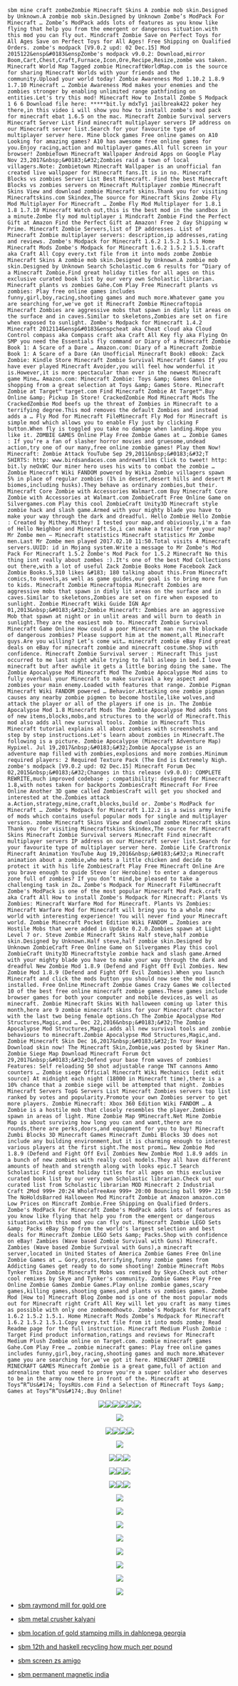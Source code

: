 
```
sbm mine craft zombeZombie Minecraft Skins A zombie mob skin.Designed by Unknown.A zombie mob skin.Designed by Unknown Zombe’s ModPack For Minecraft … Zombe’s ModPack adds lots of features as you know like flying that help you from the emergent or dangerous situation.with this mod you can fly out. Mindcraft Zombie Save on Perfect Toys for All Ages Save on Perfect Toys for All Ages! Free Shipping on Qualified Orders. zombe's modpack [V9.0.2 upd: 02 Dec.15] Mod 2015122&ensp&#0183&enspZombe's modpack v9.0.2: Download,mirror Boom,Cart,Chest,Craft,Furnace,Icon,Ore,Recipe,Resize,zombe was taken. Minecraft World Map Tagged zombie MinecraftWorldMap.com is the source for sharing Minecraft Worlds with your friends and the community.Upload your world today! Zombie Awareness Mod 1.10.2 1.8.9 1.7.10 Minecraft … Zombie Awareness Mod makes your enemies and the zombies stronger by enabling unlimited range pathfinding on entities.Let's try this mod! Minecraft How to Install Zombe S Modpack 1 6 6 Download file here: *****bit.ly mdxTy1 jailbreak422 poker hey there,in this video i will show you how to install zombe's mod pack for minecraft ebat 1.6.5 on the mac. Minecraft Zombie Survival servers Minecraft Server List Find minecraft multiplayer servers IP address on our Minecraft server list.Search for your favourite type of multiplayer server here. Mine block games Free online games on A10 Looking for amazing games? A10 has awesome free online games for you.Enjoy racing,action and multiplayer games.All full screen in your browser! ZombieTown Minecraft Wallpaper Android Apps on Google Play Nov 23,2017&nbsp;&#0183;&#32;Zombies raid a town of local villagers.Note: Zombietown Minecraft Wallpaper is an unofficial fan created live wallpaper for Minecraft fans.It is in no. Minecraft Blocks vs zombies Server List Best Minecraft. Find the best Minecraft Blocks vs zombies servers on Minecraft Multiplayer zombie Minecraft Skins View and download zombie Minecraft skins.Thank you for visiting Minecraftskins.com Skindex,The source for Minecraft Skins Zombe Fly Mod Multiplayer For Minecraft … Zombe Fly Mod Multiplayer for 1.8.1 1.8 1.7.10 Minecraft Watch out,this is the best mod in the sandbox in a minute.Zombe fly mod multiplayer i Mindcraft Zombie Find the Perfect Gift at Amazon Find the Perfect Gift at Amazon! Free 2 day Shipping w Prime. Minecraft Zombie Servers,list of IP addresses. List of Minecraft Zombie multiplayer servers: description,ip addresses,rating and reviews. Zombe's Modpack for Minecraft 1.6.2 1.5.2 1.5.1 Home Minecraft Mods Zombe's Modpack for Minecraft 1.6.2 1.5.2 1.5.1.craft aka Craft All Copy every.txt file from it into mods zombe Zombie Minecraft Skins A zombie mob skin.Designed by Unknown.A zombie mob skin.Designed by Unknown Search Scholastic.com 6 results for “Diary of a Minecraft Zombie.Find great holiday titles for all ages on this exclusive curated book list by our very own Scholastic librarian. Minecraft plants vs zombies Gahe.Com Play Free Minecraft plants vs zombies: Play free online games includes funny,girl,boy,racing,shooting games and much more.Whatever game you are searching for,we've got it Minecraft Zombie Minecraftopia Minecraft Zombies are aggressive mobs that spawn in dimly lit areas on the surface and in caves.Similar to skeletons,Zombies are set on fire when exposed to sunlight. Zombe's Modpack for Minecraft 1.4.2 Minecraft 2012114&ensp&#0183&enspcheat aka Cheat cloud aka Cloud Control compass aka Compass craft aka Craft All Key fly aka Flying On SMP you need the Essentials fly command or Diary of a Minecraft Zombie Book 1: A Scare of a Dare … Amazon.com: Diary of a Minecraft Zombie Book 1: A Scare of a Dare (An Unofficial Minecraft Book) eBook: Zack Zombie: Kindle Store Minecraft Zombie Survival Minecraft Games If you have ever played Minecraft Avoider,you will feel how wonderful it is.However,it is more spectacular than ever in the newest Minecraft game Mine… Amazon.com: Minecraft Zombie: Toys &amp; Games Online shopping from a great selection at Toys &amp; Games Store. Minecraft Zombie at Target™ target.com Find Minecraft Zombie At Target™.Buy Online &amp; Pickup In Store! CrackedZombie Mod Minecraft Mods The CrackedZombie Mod beefs up the threat of Zombies in Minecraft to a terrifying degree.This mod removes the default Zombies and instead adds a … Fly Mod for Minecraft FileMinecraft Fly Mod for Minecraft is simple mod which allows you to enable Fly just by clicking F button.When fly is toggled you take no damage when landing.Hope you like it. ZOMBIE GAMES Online Play Free Zombie Games at … Zombie Games : If you’re a fan of slasher horror movies and gruesome,undead action,try one of our many,free online zombie games! Play them Now! Minecraft: Zombie Attack YouTube Sep 29,2011&nbsp;&#0183;&#32;T SHIRTS: http: www.birdsandaces.com andrewmfilms Click to tweet! http: bit.ly neOxWC Our miner hero uses his wits to combat the zombie … Zombie Minecraft Wiki FANDOM powered by Wikia Zombie villagers spawn 5% in place of regular zombies (1% in desert,desert hills and desert M biomes,including husks).They behave as ordinary zombies,but their. Minecraft Core Zombie with Accessories Walmart.com Buy Minecraft Core Zombie with Accessories at Walmart.com ZombieCraft Free Online Game on Silvergames.com Play this cool ZombieCraft Unity3D Minecraft style zombie hack and slash game.Armed with your mighty blade you have to make your way through the dark and dreadful. Hello Zombie Hello Zombie : Created by Mithey.Mithey! I tested your map,and obiviously,i'm a fan of Hello Neighbor and Minecraft.So,i can make a trailer from your map? Mr Zombe men — Minecraft statistics Minecraft statistics Mr Zombe men.Last Mr Zombe men played 2017.02.10 11:50.Total visits 4 Minecraft servers.UUID: id in Mojang system.Write a message to Mr Zombe's Mod Pack For Minecraft 1.5.2 Zombe's Mod Pack for 1.5.2 Minecraft No this thing isnt really about zombes :).It's one of the best Mod Collections out there,with a lot of useful Zack Zombie Books Home Facebook Zack Zombie Books.5,310 likes &#183; 180 talking about this.From Minecraft comics,to novels,as well as game guides,our goal is to bring more fun to kids. Minecraft Zombie Minecraftopia Minecraft Zombies are aggressive mobs that spawn in dimly lit areas on the surface and in caves.Similar to skeletons,Zombies are set on fire when exposed to sunlight. Zombie Minecraft Wiki Guide IGN Apr 01,2013&nbsp;&#0183;&#32;Zombie Minecraft: Zombies are an aggressive Mob that spawn at night or in unlit areas and will burn to death in sunlight.They are the easiest mob to. Minecraft Zombie Survival Minecraft Game Online How could a poor Minecraft man run the blockade of dangerous zombies? Please support him at the moment,all Minecraft guys.Are you willing? Let’s come wit… minecraft zombie eBay Find great deals on eBay for minecraft zombie and minecraft costume.Shop with confidence. Minecraft Zombie Survival server : Minecraft This just occurred to me last night while trying to fall asleep in bed.I love minecraft but after awhile it gets a little boring doing the same. The Zombie Apocalypse Mod Minecraft Mod The Zombie Apocalypse Mod aims to fully overhaul your Minecraft to make survival a key aspect and zombies your main enemy.Loaded with features that range. Zombie Pigman Minecraft Wiki FANDOM powered … Behavior.Attacking one zombie pigman causes any nearby zombie pigmen to become hostile,like wolves,and attack the player or all of the players if one is in. The Zombie Apocalypse Mod 1.8 Minecraft Mods The Zombie Apocalypse Mod adds tons of new items,blocks,mobs,and structures to the world of Minecraft.This mod also adds all new survival tools. Zombie in Minecraft This Minecraft tutorial explains all about zombies with screenshots and step by step instructions.Let's learn about zombies in Minecraft.The following is a picture. Zombie Apocalypse (Minecraft Adventure Map) Hypixel. Jul 19,2017&nbsp;&#0183;&#32;Zombie Apocalypse is an adventure map filled with zombies,explosions and more zombies.Minimum required players: 2 Required Texture Pack (The End is Extremely Nigh. zombe's modpack [V9.0.2 upd: 02 Dec.15] Minecraft Forum Dec 02,2015&nbsp;&#0183;&#32;Changes in this release (v9.0.0): COMPLETE REWRITE,much improved codebase ; compatibility: designed for Minecraft 1.8,with notes taken for backports ZombiesCraft Minecraft For Free Online Another 3D game called ZombiesCraft will get you shocked and interested at the.Zombies attack a.Action,strategy,mine,craft,blocks,build or. Zombe's ModPack for Minecraft … Zombe's Modpack for Minecraft 1.12.2 is a swiss army knife of mods which contains useful popular mods for single and multiplayer version. zombe Minecraft Skins View and download zombe Minecraft skins Thank you for visiting Minecraftskins Skindex,The source for Minecraft Skins Minecraft Zombie Survival servers Minecraft Find minecraft multiplayer servers IP address on our Minecraft server list.Search for your favourite type of multiplayer server here. Zombie Life Craftronix Minecraft Animation YouTube Aug 19,2016&nbsp;&#0183;&#32;a Minecraft animation about a zombie,who mets a little chicken and decide to protect it with his life ZombiesCraft Play Free Minecraft Online Are you brave enough to guide Steve (or Herobine) to enter a dangerous zone full of zombies? If you don’t mind,be pleased to take a challenging task in Zo… Zombe's Modpack for Minecraft FileMinecraft Zombe's ModPack is one of the most popular Minecraft Mod Pack.craft aka Craft All How to install Zombe's Modpack for Minecraft: Plants Vs Zombies: Minecraft Warfare Mod for Minecraft. Plants Vs Zombies: Minecraft Warfare Mod for Minecraft will bring you to a whole new world with interesting experience! You will never find your Minecraft world. Zombie Minecraft Pocket Edition Wiki FANDOM … Zombies are Hostile Mobs that were added in Update 0.2.0.Zombies spawn at Light Level 7 or. Steve Zombie Minecraft Skins Half steve,half zombie skin.Designed by Unknown.Half steve,half zombie skin.Designed by Unknown ZombieCraft Free Online Game on Silvergames Play this cool ZombieCraft Unity3D Minecraftstyle zombie hack and slash game.Armed with your mighty blade you have to make your way through the dark and dreadful New Zombie Mod 1.8.9 (Defend and Fight Off Evil Zombies. New Zombie Mod 1.8.9 (Defend and Fight Off Evil Zombies).When you launch Minecraft and click the mods button you should now see the mod is installed. Free Online Minecraft Zombie Games Crazy Games We collected 10 of the best free online minecraft zombie games.These games include browser games for both your computer and mobile devices,as well as minecraft. Zombie Minecraft Skins With halloween coming up later this month,here are 9 zombie minecraft skins for your Minecraft character with the last two being female options.Ch The Zombie Apocalypse Mod Structures,Magic,and … Dec 22,2016&nbsp;&#0183;&#32;The Zombie Apocalypse Mod Structures,Magic.adds all new survival tools and zombie behaviours to minecraft.Zombie Apocalypse Mod Structures,Magic,and. Zombie Minecraft Skin Dec 16,2017&nbsp;&#0183;&#32;In Your Head Download skin now! The Minecraft Skin,Zombie,was posted by Skiner Man. Zombie Siege Map Download Minecraft Forum Oct 29,2017&nbsp;&#0183;&#32;Defend your base from waves of zombies! Features: Self reloading 50 shot adjustable range TNT cannons Ammo counters … Zombie siege Official Minecraft Wiki Mechanics [edit edit source] At midnight each night (18000 in Minecraft time),there is a 10% chance that a zombie siege will be attempted that night. Zombies Minecraft Servers TopG Servers List Minecraft Zombies servers top list ranked by votes and popularity.Promote your own Zombies server to get more players. Zombie Minecraft: Xbox 360 Edition Wiki FANDOM … A Zombie is a hostile mob that closely resembles the player.Zombies spawn in areas of light. Mine Zombie Map 9Minecraft.Net Mine Zombie Map is about surviving how long you can and want,there are no rounds,there are perks,doors,and equipment for you to buy! Minecraft Zumbi Blocks 3D Minecraft Games Minecraft Zumbi Blocks 3D does not include any building environment,but it is charming enough to interest various players at the first sight.The most promi… New Zombie Mod 1.8.9 (Defend and Fight Off Evil Zombies New Zombie Mod 1.8.9 adds in a bunch of new zombies with really cool models.They all have different amounts of heath and strength along with looks epic.T Search Scholastic Find great holiday titles for all ages on this exclusive curated book list by our very own Scholastic librarian.Check out our curated list from Scholastic librarian MOD Minecraft 2 Industrial Craft 2Mod 999+ 20:24 WholeTreeAxe 999+ 20:00 Bouncing ball 999+ 21:50 The NoHoldsBarred Halloween Mod Mincraft Zombie at Amazon amazon.com Low Prices on Mincraft Zombie.Free Shipping on Qualified Orders. Zombe's ModPack For Minecraft Zombe's ModPack adds lots of features as you know like flying that help you from the emergent or dangerous situation.with this mod you can fly out. Minecraft Zombie LEGO Sets &amp; Packs eBay Shop from the world's largest selection and best deals for Minecraft Zombie LEGO Sets &amp; Packs.Shop with confidence on eBay! Zambies (Wave based Zombie Survival with Guns) Minecraft. Zambies (Wave based Zombie Survival with Guns),a minecraft server,located in United States of America Zombie Games Free Online Zombie Games at … Gory,gross,terrifying,funny zombie games from Addicting Games get ready to do some shooting! Zombie Minecraft Mobs Tynker This Zombie Minecraft Mobs was remixed by Skye.Check out other cool remixes by Skye and Tynker's community. Zombie Games Play Free Online Zombie Games Zombie Games.Play online zombie games,scary games,killing games,shooting games,and plants vs zombies games. Zombe Mod [How to] Minecraft Blog Zombe mod is one of the most popular mods out for Minecraft right Craft All Key will let you craft as many times as possible with only one zombemodhowto. Zombe’s Modpack for Minecraft 1.6.2 1.5.2 1.5.1. Home Minecraft Mods Zombe’s Modpack for Minecraft 1.6.2 1.5.2 1.5.1.Copy every.txt file from it into mods zombe; Read Readme page for the full instruction. Minecraft Medium Plush Zombie : Target Find product information,ratings and reviews for Minecraft Medium Plush Zombie online on Target.com. zombie minecraft games Gahe.Com Play Free … zombie minecraft games: Play free online games includes funny,girl,boy,racing,shooting games and much more.Whatever game you are searching for,we've got it here. MINECRAFT ZOMBIE MINECRAFT GAMES Minecraft Zombie is a great game,full of action and adrenaline that you need to prove you're a super soldier who deserves to be in the army now there in front of the. Minecraft at Toys“R”Us&#174; ToysRUs.com Find a Selection of Minecraft Toys &amp; Games at Toys“R”Us&#174;.Buy Online! 
```

<div align="center">
  
<a rel="nofollow" href="https://m.shibang-china.com?f=github&k=sbm+mine+craft+zombe"><img src="https://static.shibang-china.com/en/l.png"></a><img src="https://static.shibang-china.com/en/hw.png"><a rel="nofollow" href="https://m.shibang-china.com/product/?f=github&k=sbm+mine+craft+zombe"><img src="https://static.shibang-china.com/en/p.png"></a><a rel="nofollow" href="https://m.shibang-china.com/cases/?f=github&k=sbm+mine+craft+zombe"><img src="https://static.shibang-china.com/en/c.png"></a><a rel="nofollow" href="https://m.shibang-china.com/news/?f=github&k=sbm+mine+craft+zombe"><img src="https://static.shibang-china.com/en/n.png"></a><a rel="nofollow" href="https://m.shibang-china.com?f=github&k=sbm+mine+craft+zombe"><img src="https://static.shibang-china.com/en/m.png"></a>

<a rel="nofollow" href="https://m.shibang-china.com/product/?f=github&k=sbm+mine+craft+zombe"><img src="https://static.shibang-china.com/en/b.jpg"></a>
  
<a rel="nofollow" href="https://m.shibang-china.com/solution-aggregate.html?f=github&k=sbm+mine+craft+zombe"><img src="https://static.shibang-china.com/en/a.jpg"></a><a rel="nofollow" href="https://m.shibang-china.com/solution-mine.html?f=github&k=sbm+mine+craft+zombe"><img src="https://static.shibang-china.com/en/m.jpg"></a><a rel="nofollow" href="https://m.shibang-china.com/solution-mill.html?f=github&k=sbm+mine+craft+zombe"><img src="https://static.shibang-china.com/en/g.jpg"></a><a rel="nofollow" href="https://m.shibang-china.com/solution-epc.html?f=github&k=sbm+mine+craft+zombe"><img src="https://static.shibang-china.com/en/e.jpg"></a>

<a rel="nofollow" href="https://m.shibang-china.com/product/?f=github&k=sbm+mine+craft+zombe"><img src="https://static.shibang-china.com/en/a-p.png"></a>

<a rel="nofollow" href="https://m.shibang-china.com/product/crusher/c6x.html?f=github&k=sbm+mine+craft+zombe"><img src="https://static.shibang-china.com/en/j.jpg"></a><a rel="nofollow" href="https://m.shibang-china.com/product/crusher/ci5x.html?f=github&k=sbm+mine+craft+zombe"><img src="https://static.shibang-china.com/en/i.jpg"></a><a rel="nofollow" href="https://m.shibang-china.com/product/crusher/hst.html?f=github&k=sbm+mine+craft+zombe"><img src="https://static.shibang-china.com/en/c.jpg"></a>

<a rel="nofollow" href="https://m.shibang-china.com/product/mill/mtw.html?f=github&k=sbm+mine+craft+zombe"><img src="https://static.shibang-china.com/en/mtw.jpg"></a><a rel="nofollow" href="https://m.shibang-china.com/product/mill/scm.html?f=github&k=sbm+mine+craft+zombe"><img src="https://static.shibang-china.com/en/scm.jpg"></a><a rel="nofollow" href="https://m.shibang-china.com/product/mill/lm.html?f=github&k=sbm+mine+craft+zombe"><img src="https://static.shibang-china.com/en/lm.jpg"></a>

<a rel="nofollow" href="https://m.shibang-china.com/product/sand/vsi6x.html?f=github&k=sbm+mine+craft+zombe"><img src="https://static.shibang-china.com/en/6x.jpg"></a><a rel="nofollow" href="https://m.shibang-china.com/product/sand/vu.html?f=github&k=sbm+mine+craft+zombe"><img src="https://static.shibang-china.com/en/vu.jpg"></a><a rel="nofollow" href="https://m.shibang-china.com/product/mobile/klun.html?f=github&k=sbm+mine+craft+zombe"><img src="https://static.shibang-china.com/en/k.jpg"></a>

<a rel="nofollow" href="https://m.shibang-china.com/cases/?f=github&k=sbm+mine+craft+zombe"><img src="https://static.shibang-china.com/en/case.png"></a>

<a rel="nofollow" href="https://m.shibang-china.com/cases/aggregate/202.html?f=github&k=sbm+mine+craft+zombe"><img src="https://static.shibang-china.com/en/c-1.jpg"></a>

<a rel="nofollow" href="https://m.shibang-china.com/cases/aggregate/203.html?f=github&k=sbm+mine+craft+zombe"><img src="https://static.shibang-china.com/en/c-2.jpg"></a>

<a rel="nofollow" href="https://m.shibang-china.com/cases/mill/123.html?f=github&k=sbm+mine+craft+zombe"><img src="https://static.shibang-china.com/en/c-3.jpg"></a>

<a rel="nofollow" href="https://m.shibang-china.com/contact_us.html?f=github&k=sbm+mine+craft+zombe"><img src="https://static.shibang-china.com/en/contact.png"></a>

<a rel="nofollow" href="https://swt.shibang-china.com/?f=github&k=sbm+mine+craft+zombe"><img src="https://static.shibang-china.com/en/chat.png"></a>

<a rel="nofollow" href="https://whatsapp.shibangsoft.com/WhatsApp.php?f=github&k=sbm+mine+craft+zombe"><img src="https://static.shibang-china.com/en/whatsapp.png"></a>

<a rel="nofollow" href="https://m.shibang-china.com/?f=github&k=sbm+mine+craft+zombe"><img src="https://static.shibang-china.com/en/website.png"></a>

</div>


* [sbm raymond mill for gold ore](sbm%20raymond%20mill%20for%20gold%20ore.md)

* [sbm metal crusher kalyani](sbm%20metal%20crusher%20kalyani.md)

* [sbm location of gold stamping mills in dahlonega georgia](sbm%20location%20of%20gold%20stamping%20mills%20in%20dahlonega%20georgia.md)

* [sbm 12th and haskell recycling how much per pound](sbm%2012th%20and%20haskell%20recycling%20how%20much%20per%20pound.md)

* [sbm screen zs amigo](sbm%20screen%20zs%20amigo.md)

* [sbm permanent magnetic india](sbm%20permanent%20magnetic%20india.md)